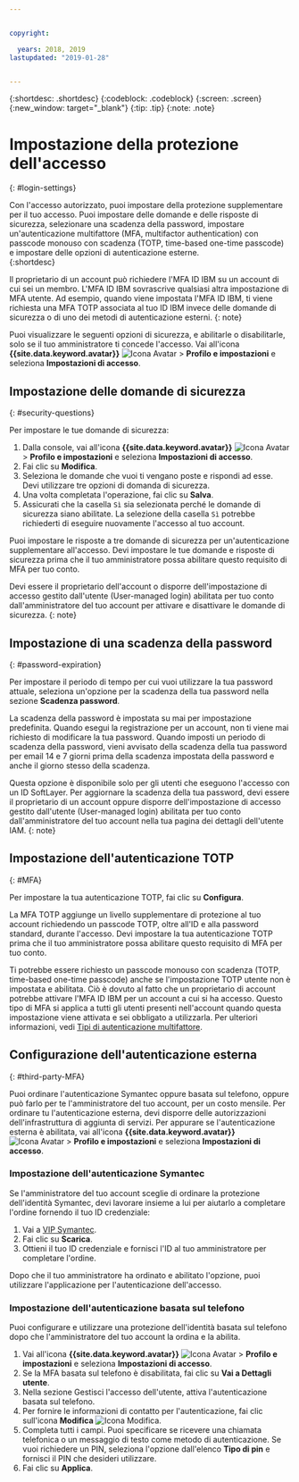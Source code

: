 ```yaml
---


copyright:

  years: 2018, 2019
lastupdated: "2019-01-28"


---
```


{:shortdesc: .shortdesc}
{:codeblock: .codeblock}
{:screen: .screen}
{:new_window: target="_blank"}
{:tip: .tip}
{:note: .note}


# Impostazione della protezione dell'accesso
{: #login-settings}

Con l'accesso autorizzato, puoi impostare della protezione supplementare per il tuo accesso. Puoi impostare delle domande e delle risposte di sicurezza, selezionare una scadenza della password, impostare un'autenticazione multifattore (MFA, multifactor authentication) con passcode monouso con scadenza (TOTP, time-based one-time passcode) e impostare delle opzioni di autenticazione esterne.  
{:shortdesc}

Il proprietario di un account può richiedere l'MFA ID IBM su un account di cui sei un membro. L'MFA ID IBM sovrascrive qualsiasi altra impostazione di MFA utente. Ad esempio, quando viene impostata l'MFA ID IBM, ti viene richiesta una MFA TOTP associata al tuo ID IBM invece delle domande di sicurezza o di uno dei metodi di autenticazione esterni.
{: note}

Puoi visualizzare le seguenti opzioni di sicurezza, e abilitarle o disabilitarle, solo se il tuo amministratore ti concede l'accesso. Vai all'icona **{{site.data.keyword.avatar}}** ![Icona Avatar](../icons/i-avatar-icon.svg) > **Profilo e impostazioni** e seleziona **Impostazioni di accesso**.

## Impostazione delle domande di sicurezza
{: #security-questions}

Per impostare le tue domande di sicurezza:
1. Dalla console, vai all'icona **{{site.data.keyword.avatar}}** ![Icona Avatar](../icons/i-avatar-icon.svg) > **Profilo e impostazioni** e seleziona **Impostazioni di accesso**.
2. Fai clic su **Modifica**.
3. Seleziona le domande che vuoi ti vengano poste e rispondi ad esse. Devi utilizzare tre opzioni di domanda di sicurezza.
4. Una volta completata l'operazione, fai clic su **Salva**.  
5. Assicurati che la casella `Sì` sia selezionata perché le domande di sicurezza siano abilitate. La selezione della casella `Sì` potrebbe richiederti di eseguire nuovamente l'accesso al tuo account.  

Puoi impostare le risposte a tre domande di sicurezza per un'autenticazione supplementare all'accesso. Devi impostare le tue domande e risposte di sicurezza prima che il tuo amministratore possa abilitare questo requisito di MFA per tuo conto.

Devi essere il proprietario dell'account o disporre dell'impostazione di accesso gestito dall'utente (User-managed login) abilitata per tuo conto dall'amministratore del tuo account per attivare e disattivare le domande di sicurezza.
{: note}

## Impostazione di una scadenza della password
{: #password-expiration}

Per impostare il periodo di tempo per cui vuoi utilizzare la tua password attuale, seleziona un'opzione per la scadenza della tua password nella sezione **Scadenza password**.

La scadenza della password è impostata su mai per impostazione predefinita. Quando esegui la registrazione per un account, non ti viene mai richiesto di modificare la tua password. Quando imposti un periodo di scadenza della password, vieni avvisato della scadenza della tua password per email 14 e 7 giorni prima della scadenza impostata della password e anche il giorno stesso della scadenza.

Questa opzione è disponibile solo per gli utenti che eseguono l'accesso con un ID SoftLayer. Per aggiornare la scadenza della tua password, devi essere il proprietario di un account oppure disporre dell'impostazione di accesso gestito dall'utente (User-managed login) abilitata per tuo conto dall'amministratore del tuo account nella tua pagina dei dettagli dell'utente IAM.
{: note}

## Impostazione dell'autenticazione TOTP
{: #MFA}

Per impostare la tua autenticazione TOTP, fai clic su **Configura**.

La MFA TOTP aggiunge un livello supplementare di protezione al tuo account richiedendo un passcode TOTP, oltre all'ID e alla password standard, durante l'accesso. Devi impostare la tua autenticazione TOTP prima che il tuo amministratore possa abilitare questo requisito di MFA per tuo conto.

Ti potrebbe essere richiesto un passcode monouso con scadenza (TOTP, time-based one-time passcode) anche se l'impostazione TOTP utente non è impostata e abilitata. Ciò è dovuto al fatto che un proprietario di account potrebbe attivare l'MFA ID IBM per un account a cui si ha accesso. Questo tipo di MFA si applica a tutti gli utenti presenti nell'account quando questa impostazione viene attivata e sei obbligato a utilizzarla. Per ulteriori informazioni, vedi [Tipi di autenticazione multifattore](/docs/iam?topic=iam-types).


## Configurazione dell'autenticazione esterna
{: #third-party-MFA}

Puoi ordinare l'autenticazione Symantec oppure basata sul telefono, oppure può farlo per te l'amministratore del tuo account, per un costo mensile. Per ordinare tu l'autenticazione esterna, devi disporre delle autorizzazioni dell'infrastruttura di aggiunta di servizi. Per appurare se l'autenticazione esterna è abilitata, vai all'icona **{{site.data.keyword.avatar}}** ![Icona Avatar](../icons/i-avatar-icon.svg) > **Profilo e impostazioni** e seleziona **Impostazioni di accesso**.

### Impostazione dell'autenticazione Symantec

Se l'amministratore del tuo account sceglie di ordinare la protezione dell'identità Symantec, devi lavorare insieme a lui per aiutarlo a completare l'ordine fornendo il tuo ID credenziale:

1. Vai a [VIP Symantec](https://vip.symantec.com/).
2. Fai clic su **Scarica**.
3. Ottieni il tuo ID credenziale e fornisci l'ID al tuo amministratore per completare l'ordine.

Dopo che il tuo amministratore ha ordinato e abilitato l'opzione, puoi utilizzare l'applicazione per l'autenticazione dell'accesso.

### Impostazione dell'autenticazione basata sul telefono

Puoi configurare e utilizzare una protezione dell'identità basata sul telefono dopo che l'amministratore del tuo account la ordina e la abilita.

1. Vai all'icona **{{site.data.keyword.avatar}}** ![Icona Avatar](../icons/i-avatar-icon.svg) > **Profilo e impostazioni** e seleziona **Impostazioni di accesso**.
2. Se la MFA basata sul telefono è disabilitata, fai clic su **Vai a Dettagli utente**.
3. Nella sezione Gestisci l'accesso dell'utente, attiva l'autenticazione basata sul telefono.
4. Per fornire le informazioni di contatto per l'autenticazione, fai clic sull'icona **Modifica** ![Icona Modifica](../icons/edit-tagging.svg).
5. Completa tutti i campi. Puoi specificare se ricevere una chiamata telefonica o un messaggio di testo come metodo di autenticazione. Se vuoi richiedere un PIN, seleziona l'opzione dall'elenco **Tipo di pin** e fornisci il PIN che desideri utilizzare.  
6. Fai clic su **Applica**.
